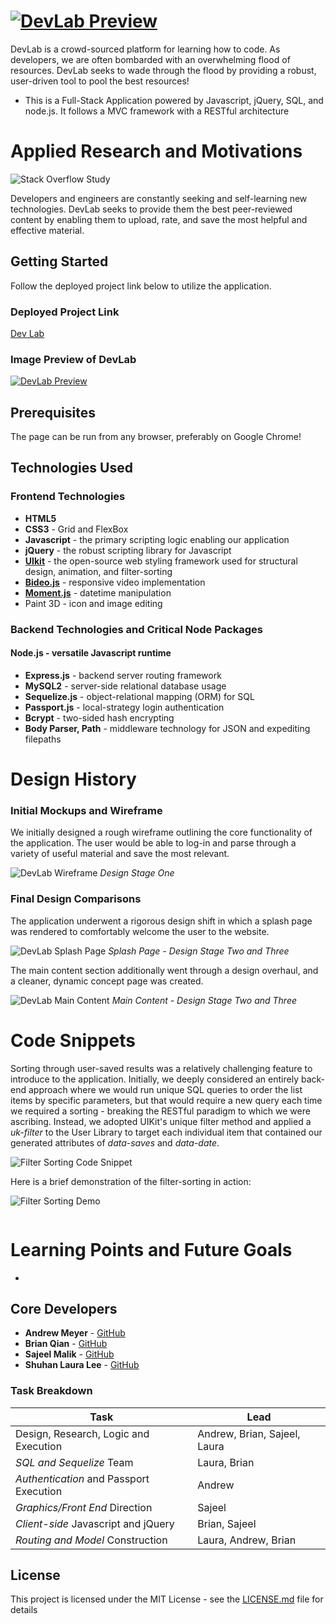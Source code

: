 # [![DevLab Preview](https://github.com/sajeelmalik/Dev-Lab/blob/master/public/assets/images/Title.png?raw=true "DevLab")](devlab.herokuapp.com)


DevLab is a crowd-sourced platform for learning how to code. As developers, we are often bombarded with an overwhelming flood of resources. DevLab seeks to wade through the flood by providing a robust, user-driven tool to pool the best resources!

* This is a Full-Stack Application powered by Javascript, jQuery, SQL, and node.js. It follows a MVC framework with a RESTful architecture 

# Applied Research and Motivations

![Stack Overflow Study](https://github.com/sajeelmalik/Dev-Lab/blob/master/public/assets/images/DLresearch.PNG?raw=true "Stack Overflow Study")

Developers and engineers are constantly seeking and self-learning new technologies. DevLab seeks to provide them the best peer-reviewed content by enabling them to upload, rate, and save the most helpful and effective material.


## Getting Started

Follow the deployed project link below to utilize the application.

### Deployed Project Link
 
[Dev Lab](devlab.herokuapp.com)


### Image Preview of DevLab

[![DevLab Preview](https://github.com/sajeelmalik/Dev-Lab/blob/master/public/assets/images/DLsplash.PNG?raw=true "DevLab")](devlab.herokuapp.com)

## Prerequisites

The page can be run from any browser, preferably on Google Chrome!

## Technologies Used

### Frontend Technologies
* **HTML5**
* **CSS3** - Grid and FlexBox
* **Javascript** - the primary scripting logic enabling our application
* **jQuery** - the robust scripting library for Javascript
* [**UIkit**](https://getuikit.com/) - the open-source web styling framework used for structural design, animation, and filter-sorting
* [**Bideo.js**](https://github.com/rishabhp/bideo.js?utm_source=hashnode.com) - responsive video implementation
* [**Moment.js**](momentjs.com) - datetime manipulation
* Paint 3D - icon and image editing

### Backend Technologies and Critical Node Packages

#### Node.js - versatile Javascript runtime 
* **Express.js** - backend server routing framework
* **MySQL2** - server-side relational database usage
* **Sequelize.js** - object-relational mapping (ORM) for SQL
* **Passport.js** - local-strategy login authentication
* **Bcrypt** - two-sided hash encrypting
* **Body Parser, Path** - middleware technology for JSON and expediting filepaths

# Design History 

### Initial Mockups and Wireframe

We initially designed a rough wireframe outlining the core functionality of the application. The user would be able to log-in and parse through a variety of useful material and save the most relevant.

![DevLab Wireframe](https://github.com/sajeelmalik/Dev-Lab/blob/master/public/assets/images/DLwireframe.PNG?raw=true "Mockup")
*Design Stage One*

### Final Design Comparisons

The application underwent a rigorous design shift in which a splash page was rendered to comfortably welcome the user to the website.

![DevLab Splash Page](https://github.com/sajeelmalik/Dev-Lab/blob/master/public/assets/images/splashComparison.png?raw=true "Mockup")
*Splash Page - Design Stage Two and Three*

The main content section additionally went through a design overhaul, and a cleaner, dynamic concept page was created.

![DevLab Main Content](https://github.com/sajeelmalik/Dev-Lab/blob/master/public/assets/images/conceptsComparison.png?raw=true "Mockup")
*Main Content - Design Stage Two and Three*

# Code Snippets

Sorting through user-saved results was a relatively challenging feature to introduce to the application. Initially, we deeply considered an entirely back-end approach where we would run unique SQL queries to order the list items by specific parameters, but that would require a new query each time we required a sorting - breaking the RESTful paradigm to which we were ascribing. Instead, we adopted UIKit's unique filter method and applied a *uk-filter* to the User Library to target each individual item that contained our generated attributes of *data-saves* and *data-date*.

![Filter Sorting Code Snippet](https://github.com/sajeelmalik/Dev-Lab/blob/master/public/assets/images/filtersorting.png?raw=true "UIKit Filter-Sorting")

Here is a brief demonstration of the filter-sorting in action:

![Filter Sorting Demo](https://github.com/sajeelmalik/Dev-Lab/blob/master/public/assets/images/DLpreviewfilter.gif?raw=true "Demo")



```Javascript


```


# Learning Points and Future Goals

* 

## Core Developers

* **Andrew Meyer** - [GitHub](https://github.com/andypants152)
* **Brian Qian** - [GitHub](https://github.com/brianq0)
* **Sajeel Malik** - [GitHub](https://github.com/sajeelmalik)
* **Shuhan Laura Lee** - [GitHub](https://github.com/lalatw)

### Task Breakdown

| Task                                                                     | Lead                        |
|--------------------------------------------------------------------------|-----------------------------|
| Design, Research, Logic and Execution                                    | Andrew, Brian, Sajeel, Laura |
| *SQL and Sequelize*  Team                                                 | Laura, Brian                |
| *Authentication* and Passport Execution                                         | Andrew                      |
| *Graphics/Front End* Direction                                             | Sajeel                       |
| *Client-side* Javascript and jQuery                                         | Brian, Sajeel                      |
| *Routing and Model* Construction                                             | Laura, Andrew, Brian                |

## License

This project is licensed under the MIT License - see the [LICENSE.md](LICENSE.md) file for details